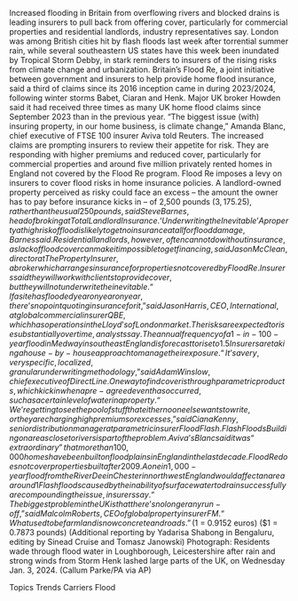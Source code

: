 Increased flooding in Britain from overflowing rivers and blocked drains is leading insurers to pull back from offering cover, particularly for commercial properties and residential landlords, industry representatives say.
London was among British cities hit by flash floods last week after torrential summer rain, while several southeastern US states have this week been inundated by Tropical Storm Debby, in stark reminders to insurers of the rising risks from climate change and urbanization.
Britain’s Flood Re, a joint initiative between government and insurers to help provide home flood insurance, said a third of claims since its 2016 inception came in during 2023/2024, following winter storms Babet, Ciaran and Henk.
Major UK broker Howden said it had received three times as many UK home flood claims since September 2023 than in the previous year.
“The biggest issue (with) insuring property, in our home business, is climate change,” Amanda Blanc, chief executive of FTSE 100 insurer Aviva told Reuters.
The increased claims are prompting insurers to review their appetite for risk. They are responding with higher premiums and reduced cover, particularly for commercial properties and around five million privately rented homes in England not covered by the Flood Re program.
Flood Re imposes a levy on insurers to cover flood risks in home insurance policies.
A landlord-owned property perceived as risky could face an excess – the amount the owner has to pay before insurance kicks in – of 2,500 pounds ($3,175.25), rather than the usual 250 pounds, said Steve Barnes, head of broking at Total Landlord Insurance.
‘Underwriting the Inevitable’
A property at high risk of flood is likely to get no insurance at all for flood damage, Barnes said.
Residential landlords, however, often cannot do without insurance, as lack of flood cover can make it impossible to get financing, said Jason McClean, director at The Property Insurer, a broker which arranges insurance for properties not covered by Flood Re.
Insurers said they will work with clients to provide cover, but they will not underwrite the inevitable.
“If a site has flooded year on year on year, there’s no point quoting insurance for it,” said Jason Harris, CEO, International, at global commercial insurer QBE, which has operations in the Lloyd’s of London market.
The risks are expected to rise substantially over time, analysts say.
The annual frequency of a 1-in-100-year flood in Medway in southeast England is forecast to rise to 1.5% during the 2020s, a 50% increase from the historical norm. By the 2090s, that climbs to 3.2%, a 320% increase from the historical norm, according to data from S&P Global Sustainable1. Medway is particularly prone to flooding as it encompasses two major rivers.
Insurers are taking a house-by-house approach to manage their exposure.
“It’s a very, very specific, localized, granular underwriting methodology,” said Adam Winslow, chief executive of Direct Line.
One way to find cover is through parametric products, which kick in when a pre-agreed event has occurred, such as a certain level of water in a property.
“We’re getting to see the pool of stuff that either no one else wants to write, or they are charging high premiums or excesses,” said Ciana Kenny, senior distribution manager at parametric insurer FloodFlash.
Flash Floods
Building on areas close to rivers is part of the problem.
Aviva’s Blanc said it was “extraordinary” that more than 100,000 homes have been built on flood plains in England in the last decade.
Flood Re does not cover properties built after 2009.
A one in 1,000-year flood from the River Dee in Chester in northwest England would affect an area around 1% larger than only two or three decades ago, according to analysis by flood modeling firm JBA Risk Management.
Flash floods caused by the inability of surface water to drain successfully are compounding the issue, insurers say.
“The biggest problem in the UK is that there’s no longer any run-off,” said Malcolm Roberts, CEO of global property insurer FM. “What used to be farmland is now concrete and roads.”
($1 = 0.9152 euros)
($1 = 0.7873 pounds)
(Additional reporting by Yadarisa Shabong in Bengaluru, editing by Sinead Cruise and Tomasz Janowski)
Photograph: Residents wade through flood water in Loughborough, Leicestershire after rain and strong winds from Storm Henk lashed large parts of the UK, on Wednesday Jan. 3, 2024. (Callum Parke/PA via AP)

Topics
Trends
Carriers
Flood
